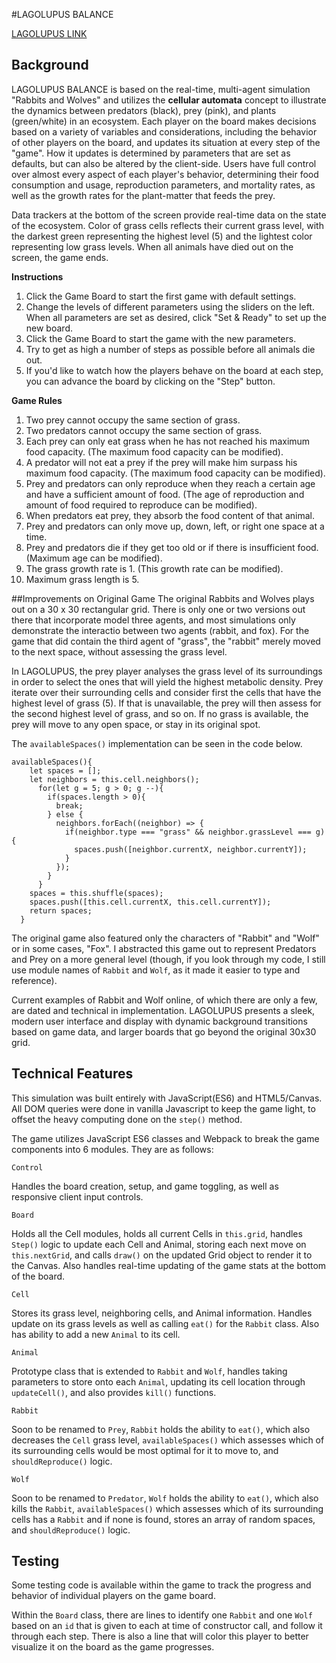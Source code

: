 #LAGOLUPUS BALANCE

[LAGOLUPUS LINK](https://thesoorae.github.io/resources_game/)


## Background

LAGOLUPUS BALANCE is based on the real-time, multi-agent simulation "Rabbits and Wolves" and utilizes the **cellular automata** concept to illustrate the dynamics between predators (black), prey (pink), and plants (green/white) in an ecosystem. Each player on the board makes decisions based on a variety of variables and considerations, including the behavior of other players on the board, and updates its situation at every step of the "game". How it updates is determined by parameters that are set as defaults, but can also be altered by the client-side. Users have full control over almost every aspect of each player's behavior, determining their food consumption and usage, reproduction parameters, and mortality rates, as well as the growth rates for the plant-matter that feeds the prey.

Data trackers at the bottom of the screen provide real-time data on the state of the ecosystem. Color of grass cells reflects their current grass level, with the darkest green representing the highest level (5) and the lightest color representing low grass levels. When all animals have died out on the screen, the game ends.  

**Instructions**
1. Click the Game Board to start the first game with default settings.
2. Change the levels of different parameters using the sliders on the left. When all parameters are set as desired, click "Set & Ready" to set up the new board.
3. Click the Game Board to start the game with the new parameters.
4. Try to get as high a number of steps as possible before all animals die out.
5. If you'd like to watch how the players behave on the board at each step, you can advance the board by clicking on the "Step" button.


**Game Rules**
1. Two prey cannot occupy the same section of grass.
2. Two predators cannot occupy the same section of grass.
3. Each prey can only eat grass when he has not reached his maximum food capacity. (The maximum food capacity can be modified).
4. A predator will not eat a prey if the prey will make him surpass his maximum food capacity. (The maximum food capacity can be modified).
5. Prey and predators can only reproduce when they reach a certain age and have a sufficient amount of food. (The age of reproduction and amount of food required to reproduce can be modified).
6. When predators eat prey, they absorb the food content of that animal.
7. Prey and predators can only move up, down, left, or right one space at a time.
8. Prey and predators die if they get too old or if there is insufficient food. (Maximum age can be modified).
9. The grass growth rate is 1. (This growth rate can be modified).
10. Maximum grass length is 5.


##Improvements on Original Game
The original Rabbits and Wolves plays out on a 30 x 30 rectangular grid.  There is only one or two versions out there that incorporate model three agents, and most simulations only demonstrate the interactio between two agents (rabbit, and fox). For the game that did contain the third agent of "grass", the "rabbit" merely moved to the next space, without assessing the grass level.

In LAGOLUPUS, the prey player analyses the grass level of its surroundings in order to select the ones that will yield the highest metabolic density. Prey iterate over their surrounding cells and consider first the cells that have the highest level of grass (5). If that is unavailable, the prey will then assess for the second highest level of grass, and so on. If no grass is available, the prey will move to any open space, or stay in its original spot.

The ```availableSpaces()``` implementation can be seen in the code below.

```
availableSpaces(){
    let spaces = [];
    let neighbors = this.cell.neighbors();
      for(let g = 5; g > 0; g --){
        if(spaces.length > 0){
          break;
        } else {
          neighbors.forEach((neighbor) => {
            if(neighbor.type === "grass" && neighbor.grassLevel === g){
              spaces.push([neighbor.currentX, neighbor.currentY]);
            }
          });
        }
      }
    spaces = this.shuffle(spaces);
    spaces.push([this.cell.currentX, this.cell.currentY]);
    return spaces;
  }
  ```


The original game also featured only the characters of "Rabbit" and "Wolf" or in some cases, "Fox". I abstracted this game out to represent Predators and Prey on a more general level (though, if you look through my code, I still use module names of ```Rabbit``` and ```Wolf```, as it made it easier to type and reference).

Current examples of Rabbit and Wolf online, of which there are only a few, are dated and technical in implementation. LAGOLUPUS presents a sleek, modern user interface and display with dynamic background transitions based on game data, and larger boards that go beyond the original 30x30 grid.


## Technical Features

This simulation was built entirely with JavaScript(ES6) and HTML5/Canvas. All DOM queries were done in vanilla Javascript to keep the game light, to offset the heavy computing done on the ```step()``` method.

The game utilizes JavaScript ES6 classes and Webpack to break the game components into 6 modules. They are as follows:

```Control```

Handles the board creation, setup, and game toggling, as well as responsive client input controls.

```Board```

Holds all the Cell modules, holds all current Cells in ```this.grid```, handles ```Step()``` logic to update each Cell and Animal, storing each next move on ```this.nextGrid```, and calls ```draw()``` on the updated Grid object to render it to the Canvas. Also handles real-time updating of the game stats at the bottom of the board.

```Cell```

Stores its grass level, neighboring cells, and Animal information. Handles update on its grass levels as well as calling ```eat()``` for the ```Rabbit``` class. Also has ability to add a new ```Animal``` to its cell.

```Animal```

Prototype class that is extended to ```Rabbit``` and ```Wolf```, handles taking parameters to store onto each ```Animal```, updating its cell location through ```updateCell()```, and also provides ```kill()``` functions.

```Rabbit```

Soon to be renamed to ```Prey```, ```Rabbit``` holds the ability to ```eat()```, which also decreases the ```Cell``` grass level, ```availableSpaces()``` which assesses which of its surrounding cells would be most optimal for it to move to, and ```shouldReproduce()``` logic.

```Wolf```

Soon to be renamed to ```Predator```, ```Wolf``` holds the ability to ```eat()```, which also kills the ```Rabbit```, ```availableSpaces()``` which assesses which of its surrounding cells has a ```Rabbit``` and if none is found, stores an array of random spaces, and ```shouldReproduce()``` logic.


## Testing

Some testing code is available within the game to track the progress and behavior of individual players on the game board.

Within the ```Board``` class, there are lines to identify one ```Rabbit``` and one ```Wolf``` based on an ```id``` that is given to each at time of constructor call, and follow it through each step. There is also a line that will color this player to better visualize it on the board as the game progresses.
